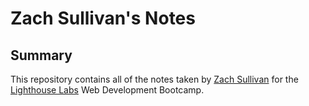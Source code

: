 # Zach Sullivan's Notes

## Summary

This repository contains all of the notes taken by [Zach Sullivan](https://github.com/ZSully09) for the [Lighthouse Labs](https://www.lighthouselabs.ca/) Web Development Bootcamp.
